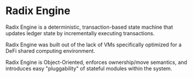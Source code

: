 # Radix Engine

Radix Engine is a deterministic, transaction-based state machine that updates ledger state by
incrementally executing transactions.

Radix Engine was built out of the lack of VMs specifically optimized for a DeFi shared computing
environment.

Radix Engine is Object-Oriented, enforces ownership/move semantics, and introduces easy "pluggability"
of stateful modules within the system.
